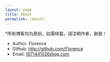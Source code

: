 ```yaml
---
layout: page
title: About
permalink: /about/
---
```

*所有博客均为原创，如需转载，请注明作者，谢谢！

* Author: Florence
* Github: http://github.com/Florence
* Email: 1071441026@qq.com
